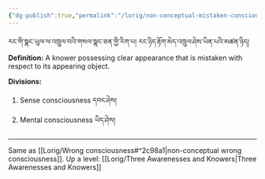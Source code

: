 ```yaml
---
{"dg-publish":true,"permalink":"/lorig/non-conceptual-mistaken-consciousness-taking-the-clear-appearance-of-a-non-existent-as-its-apprehended-object/"}
---
```


རང་གི་སྣང་ཡུལ་ལ་འཁྲུལ་བའི་གསལ་སྣང་ཅན་གྱི་རིག་པ། རང་ཉིད་རྟོག་མེད་འཁྲུལ་ཤེས་ཡིན་པའི་མཚན་ཉིད།
**Definition:** A knower possessing clear appearance that is mistaken with respect to its appearing object.

**Divisions:**
1. Sense consciousness དབང་ཤེས།
2. Mental consciousness ཡིད་ཤེས།

---
Same as [[Lorig/Wrong consciousness#^2c98a1\|non-conceptual wrong consciousness]].
Up a level: [[Lorig/Three Awarenesses and Knowers\|Three Awarenesses and Knowers]]